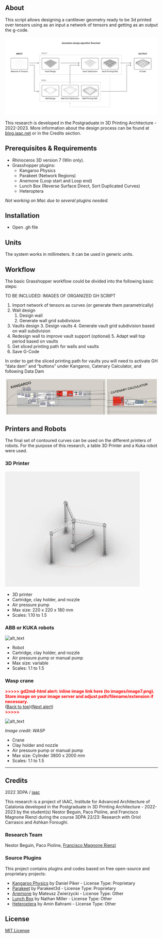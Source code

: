 ## About

This script allows designing a cantilever geometry ready to be 3d printed over tensors using as an input a network of tensors and getting as an output the g-code. 


![alt_text](https://github.com/fmruy/3dpa_research/blob/main/images/image1.png "image_tooltip")


This research is developed in the Postgraduate in 3D Printing Architecture - 2022-2023. More information about the design process can be found at [blog.iaac.net](https://blog.iaac.net/) or in the Credits section.


## Prerequisites & Requirements



* Rhinoceros 3D version 7 (Win only). 
* Grasshopper plugins: 
    * Kangaroo Physics
    * Parakeet (Network Regions)
    * Anemone (Loop start and Loop end)
    * Lunch Box (Reverse Surface Direct, Sort Duplicated Curves)
    * Heteroptera

_Not working on Mac due to several plugins needed._


## Installation



* Open .gh file


## Units

The system works in millimeters. It can be used in generic units.


## Workflow

The basic Grasshopper workflow could be divided into the following basic steps:

TO BE INCLUDED: IMAGES OF ORGANIZED GH SCRIPT



1. Import network of tensors as curves (or generate them parametrically)
2. Wall design
    1. Design wall 
    2. Generate wall grid subdivision
3. Vaults design
    3. Design vaults 
    4. Generate vault grid subdivision based on wall subdivision
4. Redesign wall to improve vault support (optional)
    5. Adapt wall top period based on vaults
5. Get sliced printing path for walls and vaults
6. Save G-Code

In order to get the sliced printing path for vaults you will need to activate GH “data dam” and “buttons” under Kangaroo, Catenary Calculator, and following Data Dam

![alt_text](https://github.com/fmruy/3dpa_research/blob/main/images/image2.png "image_tooltip")


## Printers and Robots

The final set of contoured curves can be used on the different printers of robots. For the purpose of this research, a table 3D Printer and a Kuka robot were used.


### 3D Printer


![alt_text](https://github.com/fmruy/3dpa_research/blob/main/images/image5.png "image_tooltip")




* 3D printer
* Cartridge, clay holder, and nozzle
* Air pressure pump
* Max size: 220 x 220 x 180 mm
* Scales: 1.10 to 1.5


### ABB or KUKA robots

![alt_text](https://github.com/fmruy/3dpa_research/blob/main/images/image6.png "image_tooltip")




* Robot
* Cartridge, clay holder, and nozzle
* Air pressure pump or manual pump
* Max size: variable
* Scales: 1.1 to 1.5


### Wasp crane



<p id="gdcalert7" ><span style="color: red; font-weight: bold">>>>>>  gd2md-html alert: inline image link here (to images/image7.png). Store image on your image server and adjust path/filename/extension if necessary. </span><br>(<a href="#">Back to top</a>)(<a href="#gdcalert8">Next alert</a>)<br><span style="color: red; font-weight: bold">>>>>> </span></p>


![alt_text](https://github.com/fmruy/3dpa_research/blob/main/images/image7.png "image_tooltip")


_Image credit: WASP_



* Crane 
* Clay holder and nozzle
* Air pressure pump or manual pump
* Max size: Cylinder 3800 x 2000 mm
* Scales: 1.1 to 1.5


---


## Credits

2022 3DPA / [iaac](https://github.com/IaaC)

This research is a project of IAAC, Institute for Advanced Architecture of Catalonia developed in the Postgraduate in 3D Printing Architecture - 2022-2023 by the student(s) Nestor Beguin, Paco Pioline, and Francisco Magnone Rienzi during the course 3DPA 22/23: Research with Oriol Carrasco and Ashkan Foroughi.


### Research Team

Nestor Beguin, Paco Pioline, [Francisco Magnone Rienzi](https://github.com/fmruy)


### Source Plugins

This project contains plugins and codes based on free open-source and proprietary projects:



* [Kangaroo Physics](https://www.food4rhino.com/en/app/kangaroo-physics) by Daniel Piker - License Type: Proprietary
* [Parakeet](https://www.food4rhino.com/en/app/parakeet) by Parakeet3d - License Type: Proprietary
* [Anemone](https://www.food4rhino.com/en/app/anemone) by Mateusz Zwierzycki - License Type: Other
* [Lunch Box](https://www.food4rhino.com/en/app/lunchbox) by Nathan Miller - License Type: Other
* [Heteroptera](https://www.food4rhino.com/en/app/heteroptera) by Amin Bahrami - License Type: Other


## License

[MIT License](https://opensource.org/licenses/MIT)
